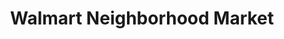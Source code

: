 ---
title: "Walmart Neighborhood Market"
url: /rowlett/walmart-neighborhood-market/
shop: supermarket
---